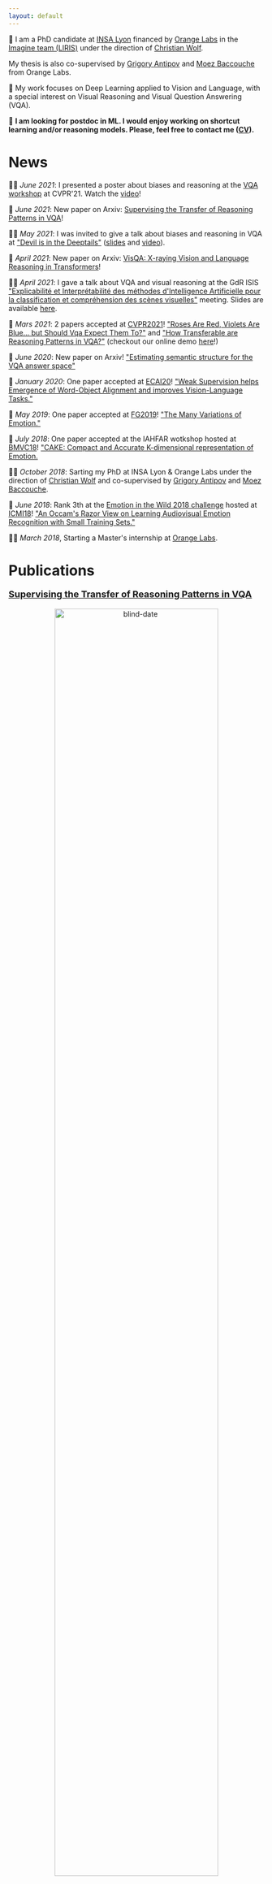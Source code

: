 ```yaml
---
layout: default
---
```


👋 I am a PhD candidate at [INSA Lyon](https://www.insa-lyon.fr/) financed by [Orange Labs](https://www.orange.com/fr/accueil) in the [Imagine team (LIRIS)](https://liris.cnrs.fr/equipe/imagine) under the direction of [Christian Wolf](https://perso.liris.cnrs.fr/christian.wolf/).

My thesis is also co-supervised by [Grigory Antipov](https://scholar.google.fr/citations?user=CoOz8K0AAAAJ&hl) and [Moez Baccouche](https://scholar.google.fr/citations?user=olfpe-kAAAAJ&hl) from Orange Labs.

🧠 My work focuses on Deep Learning applied to Vision and Language, with a special interest on Visual Reasoning and Visual Question Answering (VQA).

📢 **I am looking for postdoc in ML. I would enjoy working on shortcut learning and/or reasoning models. Please, feel free to contact me ([CV](cv_kervadec_corentin_06_2021.pdf)).** 

# News


:man_teacher: *June 2021*: I presented a poster about biases and reasoning at the [VQA workshop](https://visualqa.org/workshop.html) at CVPR'21. Watch the [video](https://youtu.be/ABY2InY-RaE)!

:scroll: *June 2021*: New paper on Arxiv: [Supervising the Transfer of Reasoning Patterns in VQA](https://arxiv.org/abs/2106.05597)!

:man_teacher: *May 2021*: I was invited to give a talk about biases and reasoning in VQA at ["Devil is in the Deeptails"](https://project.inria.fr/ml3ri/dissemination-and-communication/deeptails/) ([slides](https://project.inria.fr/ml3ri/files/2021/06/slides-corentin.pdf) and [video](https://www.youtube.com/watch?v=i8BTiR8rs5Q)).

:scroll: *April 2021*: New paper on Arxiv: [VisQA: X-raying Vision and Language Reasoning in Transformers](https://arxiv.org/abs/2104.00926)!

:man_teacher: *April 2021*: I gave a talk about VQA and visual reasoning at the GdR ISIS ["Explicabilité et Interprétabilité des méthodes d'Intelligence Artificielle pour la classification et compréhension des scènes visuelles"](http://www.gdr-isis.fr/index.php?page=compte-rendu&idreunion=446) meeting. Slides are available [here](https://github.com/CorentinKervadec/corentinkervadec.github.io/blob/master/slides/GdR_ISIS___Roses_Reasoning__slides_Kervadec_042021.pdf).

:scroll: *Mars 2021*: 2 papers accepted at [CVPR2021](http://cvpr2021.thecvf.com/)! ["Roses Are Red, Violets Are Blue... but Should Vqa Expect Them To?"](https://arxiv.org/abs/2006.05121) and ["How Transferable are Reasoning Patterns in VQA?"](https://arxiv.org/abs/2104.03656) (checkout our online demo [here](https://reasoningpatterns.github.io/)!)

:scroll: *June 2020*: New paper on Arxiv! ["Estimating semantic structure for the VQA answer space"](https://arxiv.org/abs/2006.05726)

:scroll: *January 2020*: One paper accepted at [ECAI20](http://ecai2020.eu/)! ["Weak Supervision helps Emergence of Word-Object Alignment and improves Vision-Language Tasks."](https://arxiv.org/pdf/1912.03063.pdf)

:scroll: *May 2019*: One paper accepted at [FG2019](https://fg2019.org/)! ["The Many Variations of Emotion."](https://ieeexplore.ieee.org/stamp/stamp.jsp?tp=&arnumber=8756560)

:scroll: *July 2018*: One paper accepted at the IAHFAR wotkshop hosted at [BMVC18](http://bmvc2018.org/index.html)! ["CAKE: Compact and Accurate K-dimensional representation of Emotion.](http://bmvc2018.org/contents/workshops/iahfar2018/0037.pdf)

:man_student: *October 2018*: Sarting my PhD at INSA Lyon & Orange Labs under the direction of [Christian Wolf](https://perso.liris.cnrs.fr/christian.wolf/) and co-supervised by [Grigory Antipov](https://scholar.google.fr/citations?user=CoOz8K0AAAAJ&hl) and [Moez Baccouche](https://scholar.google.fr/citations?user=olfpe-kAAAAJ&hl).

:3rd_place_medal: *June 2018*: Rank 3th at the [Emotion in the Wild 2018 challenge](https://sites.google.com/view/emotiw2018) hosted at [ICMI18](https://icmi.acm.org/2018/)! ["An Occam's Razor View on Learning Audiovisual Emotion Recognition with Small Training Sets."](https://dl.acm.org/doi/pdf/10.1145/3242969.3264980)  

:man_student: *March 2018*, Starting a Master's internship at [Orange Labs](https://www.orange.com/fr/accueil).

# Publications
 
<table width="100%" align="center" border="0" cellspacing="0" cellpadding="20">
                  <tbody>     
                    <b><p style="font-size:18px;"><a href="https://arxiv.org/abs/2106.05597"> Supervising the Transfer of Reasoning Patterns in VQA</a></p></b>
                    <p align="center"><img src="progqa/fig2_v4.png" alt="blind-date" width="80%">
                     <p>
                            <br>
                            <strong>Corentin Kervadec*</strong>,
                            <a href="http://liris.cnrs.fr/christian.wolf/">Christian Wolf*</a>,
                            <a href="https://scholar.google.fr/citations?user=CoOz8K0AAAAJ&hl">Grigory Antipov</a>,
                            <a href="https://scholar.google.fr/citations?user=olfpe-kAAAAJ&hl">Moez Baccouche</a>,
                            <a href="https://scholar.google.fr/citations?user=KOXeslUAAAAJ&hl">Madiha Nadri</a>,
                            <br>
                            <em>Arxiv</em>, 2021 &nbsp;
                            <br>
                            <a href="https://arxiv.org/pdf/2106.05597.pdf">PDF</a>
                            /
                            <a href="https://arxiv.org/abs/2106.05597">Arxiv</a>
                        </p>
                        <p>  We propose a method for knowledge transfer in VQA based on a regularization term in our loss function, supervising the sequence of required reasoning operations. We provide a theoretical analysis based on PAC-learning, showing that such program prediction can lead to decreased sample complexity under mild hypotheses.
                        </p>
                 <tbody>     
                    <b><p style="font-size:18px;"><a href="https://arxiv.org/abs/2104.00926"> VisQA: X-raying Vision and Language Reasoning in Transformers</a></p></b>
                    <p align="center"><img src="visqa/visqa.png" alt="blind-date" width="80%">
                     <p>
                            <br>
                            <a href="https://theo-jaunet.github.io/">Theo Jaunet</a>,
                            <strong>Corentin Kervadec</strong>,
                            <a href="https://scholar.google.fr/citations?user=CoOz8K0AAAAJ&hl">Grigory Antipov</a>,
                            <a href="https://scholar.google.fr/citations?user=olfpe-kAAAAJ&hl">Moez Baccouche</a>,
                            <a href="https://romain.vuillemot.net/">Romain Vuillemot</a>,
                            <a href="http://liris.cnrs.fr/christian.wolf/">Christian Wolf</a>
                            <br>
                            <em>Arxiv</em>, 2021 &nbsp;
                            <br>
                            <a href="https://arxiv.org/pdf/2104.00926.pdf">PDF</a>
                            /
                            <a href="https://arxiv.org/abs/2104.00926">Arxiv</a>
                            /
                            <a href="https://github.com/Theo-Jaunet/VisQA">Github</a>
                            /
                            <a href="https://visqa.liris.cnrs.fr/">Online Demo!</a>
                        </p>
                        <p>  We introduce VisQA, a visual analytics tool that explores the question of reasoning vs. bias exploitation in Visual Question Answering systems. Try our interactive tool <a href="https://visqa.liris.cnrs.fr/">here</a>!
                        </p>
                <tbody>     
                    <b><p style="font-size:18px;"><a href="https://arxiv.org/abs/2104.03656"> How Transferable are Reasoning Patterns in VQA?</a></p></b>
                    <p align="center"><img src="reasoning_patterns/teaser.png" alt="blind-date" width="90%">
                     <p>
                            <br>
                            <strong>Corentin Kervadec*</strong>,
                            <a href="https://theo-jaunet.github.io/">Theo Jaunet*</a>,
                            <a href="https://scholar.google.fr/citations?user=CoOz8K0AAAAJ&hl">Grigory Antipov</a>,
                            <a href="https://scholar.google.fr/citations?user=olfpe-kAAAAJ&hl">Moez Baccouche</a>,
                            <a href="https://romain.vuillemot.net/">Romain Vuillemot</a>,
                            <a href="http://liris.cnrs.fr/christian.wolf/">Christian Wolf</a>
                            <br>
                            <em>CVPR</em>, 2021 &nbsp;
                            <br>
                            <a href="https://arxiv.org/pdf/2104.03656.pdf">PDF</a>
                            /
                            <a href="https://arxiv.org/abs/2104.03656">Arxiv</a>
                            /
                            <a href="https://reasoningpatterns.github.io/">Online Demo!</a>
                        </p>
                        <p>  Noise and uncertainties in visual inputs are the main bottleneck in VQA, preventing successful learning of reasoning capacities. In a deep analysis, we show that oracle models trained on noiseless visual data, tend to depend significantly less on bias exploitation (<a href="https://reasoningpatterns.github.io/">checkout our interactive tool</a>). In this, paper we demonstrate the feasability and the effectiveness of transfering learned reasoning patterns from oracle to real data based models.
                        </p>
                <tbody>     
                    <b><p style="font-size:18px;"><a href="https://128.84.21.199/pdf/2006.05121.pdf"> Roses Are Red, Violets Are Blue... but Should Vqa Expect Them To?</a></p></b>
                    <p align="center"><img src="gqa_ood/teaser-girl-v8.png" alt="blind-date" width="66%">
                     <p>
                            <br>
                            <strong>Corentin Kervadec</strong>,
                            <a href="https://scholar.google.fr/citations?user=CoOz8K0AAAAJ&hl">Grigory Antipov</a>,
                            <a href="https://scholar.google.fr/citations?user=olfpe-kAAAAJ&hl">Moez Baccouche</a>,
                            <a href="http://liris.cnrs.fr/christian.wolf/">Christian Wolf</a>
                            <br>
                            <em>CVPR</em>, 2021 &nbsp;
                            <br>
                            <a href="https://arxiv.org/pdf/2006.05121.pdf">PDF</a>
                            /
                            <a href="https://arxiv.org/abs/2006.05121">arXiv</a>
                            /
                            <a href="https://github.com/gqa-ood/GQA-OOD/tree/master/code">Code</a>
                            /
                            <a href="https://github.com/gqa-ood/GQA-OOD">Benchmark</a>
                        </p>
                        <p>  We propose <a href="https://github.com/gqa-ood/GQA-OOD">GQA-OOD</a>, a new benchmark to evaluate VQA in out-of-distribution settings by reorganizing the GQA dataset, taylored for each sample (question group), targeting research in bias reduction in VQA.
                        </p>
                <tbody>
                   <b><p style="font-size:18px;"><a href="https://128.84.21.199/pdf/2006.05726.pdf">
                    Estimating semantic structure for the VQA answer space</a></p></b>
                   <p align="center"><img src="semantic_vqa/general.png" alt="blind-date"                                width="66%"></p>
                        <p>
                            <br>
                            <strong>Corentin Kervadec</strong>,
                            <a href="https://scholar.google.fr/citations?user=CoOz8K0AAAAJ&hl">Grigory Antipov</a>,
                            <a href="https://scholar.google.fr/citations?user=olfpe-kAAAAJ&hl">Moez Baccouche</a>,
                            <a href="http://liris.cnrs.fr/christian.wolf/">Christian Wolf</a>
                            <br>
                            <em>Arxiv</em>, 2020 &nbsp;
                            <br>
                            <a href="https://arxiv.org/pdf/2006.05726.pdf">PDF</a>
                            /
                            <a href="https://arxiv.org/abs/2006.05726">arXiv</a>
                        </p>
                        <p>  Semantic loss for VQA adding structure to the VQA answer space estimated from redundancy in annotations, questioning the classification approach to VQA.
                        </p>
                <tbody>
                 <b><p style="font-size:18px;"><a href="http://ecai2020.eu/papers/1241_paper.pdf">
                                Weak Supervision helps Emergence of Word-Object Alignment and improves Vision-Language Tasks</a></p></b>
                 <p align="center"><img src="word_object_alignment/fig_teaser.png" alt="blind-date"
                                        width="66%"></p>
                        <p>
                            <br>
                            <strong>Corentin Kervadec</strong>,
                            <a href="https://scholar.google.fr/citations?user=CoOz8K0AAAAJ&hl">Grigory Antipov</a>,
                            <a href="https://scholar.google.fr/citations?user=olfpe-kAAAAJ&hl">Moez Baccouche</a>,
                            <a href="http://liris.cnrs.fr/christian.wolf/">Christian Wolf</a>
                            <br>
                            <em>ECAI</em>, 2020 &nbsp;
                            <br>
                            <a href="http://ecai2020.eu/papers/1241_paper.pdf">PDF</a>
                            /
                            <a href="https://arxiv.org/abs/1912.03063">arXiv</a>
                            /
                            <a href="https://youtu.be/SW8J0G8AbgY">video</a>
                            /
                            <a href="./bib/KervadecWOA_ECAI_20.txt">bibtex</a>
                        </p>
                        <p>  We introduce a weakly supervised word-object alignment inside BERT-like Vision-Language encoders, allowing to model fine-grained entity relations and improve visual reasoning capabilities.
                        </p>   
                <tbody>
                 <b><p style="font-size:18px;"><a href="https://ieeexplore.ieee.org/stamp/stamp.jsp?tp=&arnumber=8756560&tag=1">
                                The Many Variations of Emotion</a></p></b>
                 <p align="center"><img src="many_variations/many_variations.PNG" alt="blind-date"
                                        width="66%"></p>
                        <p>
                            <br>
                            <a href="https://scholar.google.fr/citations?user=ve7hYuQAAAAJ&">Valentin Vielzeuf</a>,
                            <strong>Corentin Kervadec</strong>,
                            Stéphane Pateux,
                            <a href="https://frederic-jurie.github.io/">Frederic Jurie</a>
                            <br>
                            <em>FG</em>, 2019 &nbsp;
                            <br>
                            <a href="https://ieeexplore.ieee.org/stamp/stamp.jsp?tp=&arnumber=8756560&tag=1">PDF</a>
                            /
                            <a href="./bib/VielzeufMAny_FG_19.txt">bibtex</a>
                        </p> We present a novel approach for changing facial expression in images by the use of a continuous latent space of emotion.
                        <p>  
                        </p>   
                <tbody>
                 <b><p style="font-size:18px;"><a href="http://bmvc2018.org/contents/workshops/iahfar2018/0037.pdf">
                                CAKE: Compact and Accurate K-dimensional representation of Emotion</a></p></b>
                 <p align="center"><img src="cake/cake_viz.PNG" alt="blind-date"
                                        width="66%"></p>
                        <p>
                            <br>
                            <strong>Corentin Kervadec*</strong>, 
                            <a href="https://scholar.google.fr/citations?user=ve7hYuQAAAAJ&">Valentin Vielzeuf*</a>,
                            Stéphane Pateux,
                            <a href="https://lechervy.users.greyc.fr/">Alexis Lechervy,</a>
                            <a href="https://frederic-jurie.github.io/">Frederic Jurie</a>
                            <br>
                            <em>IAHFAR workshop (BMVC)</em>, 2018 &nbsp;
                            <br>
                            <a href="http://bmvc2018.org/contents/workshops/iahfar2018/0037.pdf">PDF</a>
                            /
                            <a href="https://arxiv.org/abs/1807.11215">arXiv</a>
                            / 
                            <a href="./bib/KervadecCake_IAHFAR_18.txt">bibtex</a>
                        </p> We propose CAKE, a 3-dimensional representation of emotion learned in a multi-domain fashion, achieving accurate emotion recognition on several public datasets
                        <p>  
                        </p>   
                <tbody>
                 <b><p style="font-size:18px;"><a href="https://dl.acm.org/doi/pdf/10.1145/3242969.3264980">
                                An occam's razor view on learning audiovisual emotion recognition with small training sets</a></p></b>
                        <p>
                            <a href="https://scholar.google.fr/citations?user=ve7hYuQAAAAJ&">Valentin Vielzeuf</a>,
                            <strong>Corentin Kervadec</strong>, 
                            Stéphane Pateux,
                            <a href="https://lechervy.users.greyc.fr/">Alexis Lechervy,</a>
                            <a href="https://frederic-jurie.github.io/">Frederic Jurie</a>
                            <br>
                            <em>EmotiW challenge (ICMI)</em>, 2018 &nbsp;
                            <br>
                            <a href="https://dl.acm.org/doi/pdf/10.1145/3242969.3264980">PDF</a>
                            / 
                            <a href="./bib/VielzeufOccam_ICMI_18.txt">bibtex</a>
                        </p>  A light-weight and accurate deep neural model for audiovisual emotion recognition. We ranked 3th at the Emotion in the Wild 2018 challenge.
                        <p>  
                        </p>   
                <tbody>
